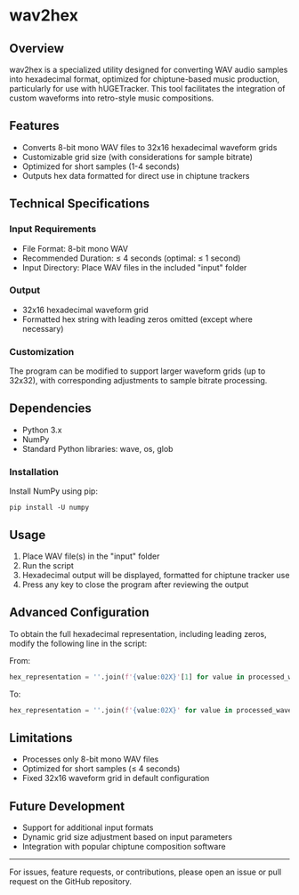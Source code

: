 # wav2hex

## Overview
wav2hex is a specialized utility designed for converting WAV audio samples into hexadecimal format, optimized for chiptune-based music production, particularly for use with hUGETracker. This tool facilitates the integration of custom waveforms into retro-style music compositions.

## Features
- Converts 8-bit mono WAV files to 32x16 hexadecimal waveform grids
- Customizable grid size (with considerations for sample bitrate)
- Optimized for short samples (1-4 seconds)
- Outputs hex data formatted for direct use in chiptune trackers

## Technical Specifications

### Input Requirements
- File Format: 8-bit mono WAV
- Recommended Duration: ≤ 4 seconds (optimal: ≤ 1 second)
- Input Directory: Place WAV files in the included "input" folder

### Output
- 32x16 hexadecimal waveform grid
- Formatted hex string with leading zeros omitted (except where necessary)

### Customization
The program can be modified to support larger waveform grids (up to 32x32), with corresponding adjustments to sample bitrate processing.

## Dependencies
- Python 3.x
- NumPy
- Standard Python libraries: wave, os, glob

### Installation
Install NumPy using pip:
```
pip install -U numpy
```

## Usage
1. Place WAV file(s) in the "input" folder
2. Run the script
3. Hexadecimal output will be displayed, formatted for chiptune tracker use
4. Press any key to close the program after reviewing the output

## Advanced Configuration
To obtain the full hexadecimal representation, including leading zeros, modify the following line in the script:

From:
```python
hex_representation = ''.join(f'{value:02X}'[1] for value in processed_waveform)
```
To:
```python
hex_representation = ''.join(f'{value:02X}' for value in processed_waveform)
```

## Limitations
- Processes only 8-bit mono WAV files
- Optimized for short samples (≤ 4 seconds)
- Fixed 32x16 waveform grid in default configuration

## Future Development
- Support for additional input formats
- Dynamic grid size adjustment based on input parameters
- Integration with popular chiptune composition software

---

For issues, feature requests, or contributions, please open an issue or pull request on the GitHub repository.
